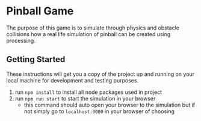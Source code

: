 # Pinball Game

The purpose of this game is to simulate through physics and obstacle collisions how a real life simulation of pinball can be created using processing.

## Getting Started

These instructions will get you a copy of the project up and running on your local machine for development and testing purposes.

1. run `npm install` to install all node packages used in project
2. run `npm run start` to start the simulation in your browser
   - this command should auto open your browser to the simulation but if not simply go to `localhost:3000` in your browser of choosing
